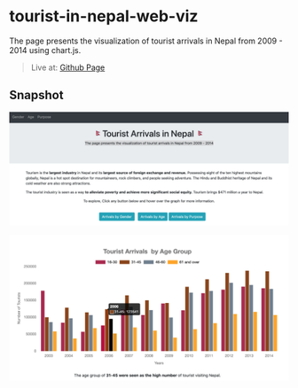 # tourist-in-nepal-web-viz
The page presents the visualization of tourist arrivals in Nepal from 2009 - 2014 using chart.js. 


> Live at: [Github Page](https://maladeep.github.io/tourist-in-nepal-web-viz/)
## Snapshot 

![Front](snap.png)


![Graph](graph.png)






